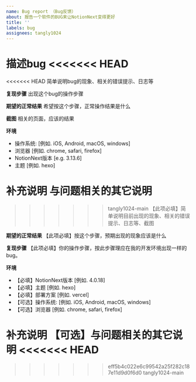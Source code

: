 ```yaml
---
name: Bug report （Bug反馈）
about: 报告一个软件的BUG来让NotionNext变得更好
title: ''
labels: bug
assignees: tangly1024
---
```


<!--
  !!! 重要 !!!
  请遵守这个模板的格式填写，否则你的Issue将被关闭
-->

**描述bug**
<<<<<<< HEAD
=======
<<<<<<< HEAD
简单说明bug的现象、相关的错误提示、日志等

**复现步骤**
出现这个bug的操作步骤

**期望的正常结果**
希望按这个步骤，正常操作结果是什么

**截图**
相关的页面，应该的结果

**环境**

- 操作系统: [例如. iOS, Android, macOS, windows]
- 浏览器 [例如. chrome, safari, firefox]
- NotionNext版本 [e.g. 3.13.6]
- 主题 [例如. hexo]

**补充说明**
与问题相关的其它说明
=======
>>>>>>> tangly1024-main
【此项必填】简单说明目前出现的现象、相关的错误提示、日志等、截图

**期望的正常结果**
【此项必填】按这个步骤，预期出现的现象应该是什么

**复现步骤**
【此项必填】你的操作步骤，按此步骤理应在我的开发环境出现一样的bug。

**环境**

- 【必填】NotionNext版本 [例如. 4.0.18]
- 【必填】主题 [例如. hexo]
- 【必填】部署方案 [例如. vercel]
- 【可选】操作系统: [例如. iOS, Android, macOS, windows]
- 【可选】浏览器 [例如. chrome, safari, firefox]

**补充说明**
【可选】与问题相关的其它说明
<<<<<<< HEAD
=======
>>>>>>> eff5b4c022e6c99542a25f282c187e11d9d0f6d0
>>>>>>> tangly1024-main
